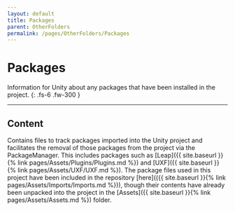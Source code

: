 ```yaml
---
layout: default
title: Packages
parent: OtherFolders
permalink: /pages/OtherFolders/Packages
---
```


# Packages
Information for Unity about any packages that have been installed in the project.
{: .fs-6 .fw-300 }

---

## Content

Contains files to track packages imported into the Unity project and facilitates the removal of those packages from the project via the PackageManager. This includes packages such as [Leap]({{ site.baseurl }}{% link pages/Assets/Plugins/Plugins.md %}) and [UXF]({{ site.baseurl }}{% link pages/Assets/UXF/UXF.md %}). The package files used in this project have been included in the repository [here](({{ site.baseurl }}{% link pages/Assets/Imports/Imports.md %})), though their contents have already been unpacked into the project in the [Assets]({{ site.baseurl }}{% link pages/Assets/Assets.md %}) folder.
